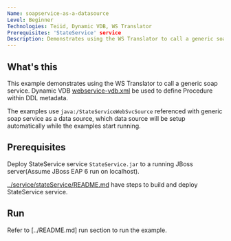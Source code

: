 ```yaml
---
Name: soapservice-as-a-datasource 
Level: Beginner
Technologies: Teiid, Dynamic VDB, WS Translator 
Prerequisites: 'StateService' service
Description: Demonstrates using the WS Translator to call a generic soap service
---
```


## What's this

This example demonstrates using the WS Translator to call a generic soap service. Dynamic VDB [webservice-vdb.xml](src/kits/embedded/soapservice-as-a-datasource/webservice-vdb.xml) be used to define Procedure within DDL metadata.

The examples use `java:/StateServiceWebSvcSource` referenced with generic soap service as a data source, which data source will be setup automatically while the examples start running.

## Prerequisites

Deploy StateService service `StateService.jar` to a running JBoss server(Assume JBoss EAP 6 run on localhost).

[../service/stateService/README.md](../service/stateService/README.md) have steps to build and deploy StateService service.

## Run

Refer to [../README.md] run section to run the example.
